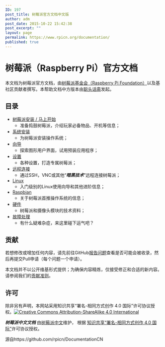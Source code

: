 ```yaml
---
ID: 197
post_title: 树莓派官方文档中文版
author: adm
post_date: 2015-10-22 15:42:38
post_excerpt: ""
layout: page
permalink: https://www.rpicn.org/documentation/
published: true
---
```

# 树莓派（Raspberry Pi）官方文档

本文档为树莓派官方文档，由[树莓派基金会（Raspberry Pi Foundation）][1]以及基社区贡献者撰写。本帮助文档中方版本由[聪头话斋][2]发起。 

## 目录

*   [树莓派安装 / 马上开始][3] 
    *   准备捣鼓树莓派，介绍玩家必备物品、开机等信息；
*   [系统安装][4] 
    *   为树莓派安装操作系统；
*   [向导][5] 
    *   探索图形用户界面，试用预装应用程序；
*   [设置][6] 
    *   各种设置，打造专属树莓派；
*   [远程连接][7] 
    *   通过SSH，VNC或其他“***暗黑技术***”远程连接树莓派；
*   [Linux][8] 
    *   入门级别的Linux使用向导和其他进阶信息；
*   [Raspbian][9] 
    *   关于树莓派首推操作系统的信息；
*   [硬件][10] 
    *   树莓派和摄像头模块的技术资料；
*   [故障处理][11] 
    *   有什么疑难杂症，来这里碰下运气吧？

## 贡献

若想修改或增加任何内容，请先前往GitHub[报告问题][12]查看是否可能会被收录，然后再提交Pull申请（每个问题一个申请）。 

本文档并不以公开维基形式提供；为确保内容精炼，仅接受修正和合适的新内容。请参阅我们的[贡献准则][13]。 
## 许可

除非另有声明，本网站采用知识共享“署名-相同方式创作 4.0 国际”许可协议授权。[![Creative Commons Attribution-ShareAlike 4.0 International][14]][15] 

***树莓派中文文档*** 由[树莓派中文][16]维护， 根据 [知识共享“署名-相同方式创作 4.0 国际”][15]许可协议授权。 

源自https://github.com/rpicn/DocumentationCN

 [1]: https://www.raspberrypi.org/
 [2]: https://alexlee.cn
 [3]: setup/README.md.11
 [4]: installation/README.md.14
 [5]: usage/README.md.4
 [6]: configuration/README.md.15
 [7]: remote-access/README.md.6
 [8]: linux/README.md.7
 [9]: raspbian/README.md.8
 [10]: hardware/README.md.9
 [11]: troubleshooting/README.md.10
 [12]: http://github.com/raspberrypi/documentation/issues
 [13]: CONTRIBUTING.md
 [14]: https://licensebuttons.net/l/by-sa/4.0/88x31.png
 [15]: http://creativecommons.org/licenses/by-sa/4.0/
 [16]: https://www.rpicn.org/
